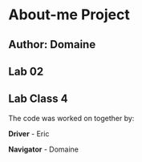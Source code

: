 # About-me Project

## Author: Domaine

## Lab 02

## Lab Class 4

The code was worked on together by:

**Driver** - Eric

**Navigator** - Domaine
